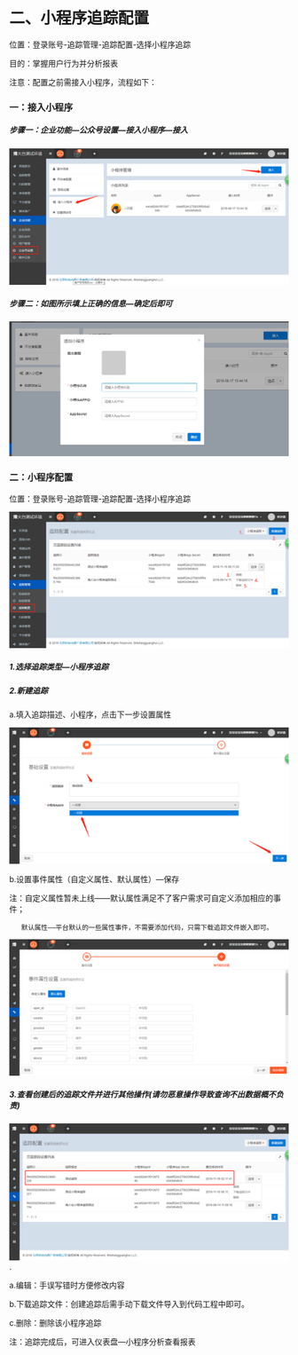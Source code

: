 # 二、小程序追踪配置

位置：登录账号-追踪管理-追踪配置-选择小程序追踪

目的：掌握用户行为并分析报表

注意：配置之前需接入小程序，流程如下：

### 一：接入小程序

##### 步骤一：企业功能—公众号设置—接入小程序—接入

![](/assets/jieruxiaochengxu.png)

##### 步骤二：如图所示填上正确的信息—确定后即可

![](/assets/creatxiaochengxu.png)

### 二：小程序配置

位置：登录账号-追踪管理-追踪配置-选择小程序追踪

![](/assets/xiaochengxulist.png)

##### 1.选择追踪类型—小程序追踪

##### 2.新建追踪

a.填入追踪描述、小程序，点击下一步设置属性

![](/assets/zc.png)

b.设置事件属性（自定义属性、默认属性）—保存

注：自定义属性暂未上线——默认属性满足不了客户需求可自定义添加相应的事件；

```
   默认属性——平台默认的一些属性事件，不需要添加代码，只需下载追踪文件嵌入即可。
```

![](/assets/shuixing.png)

##### 3.查看创建后的追踪文件并进行其他操作\(请勿恶意操作导致查询不出数据概不负责\)

![](/assets/listlist.png).

a.编辑：手误写错时方便修改内容

b.下载追踪文件：创建追踪后需手动下载文件导入到代码工程中即可。

c.删除：删除该小程序追踪

注：追踪完成后，可进入仪表盘—小程序分析查看报表

